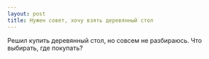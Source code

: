 ```yaml
---
layout: post 
title: Нужен совет, хочу взять деревянный стол 
--- 
```

Решил купить деревянный стол, но совсем не разбираюсь. Что выбирать, где покупать?